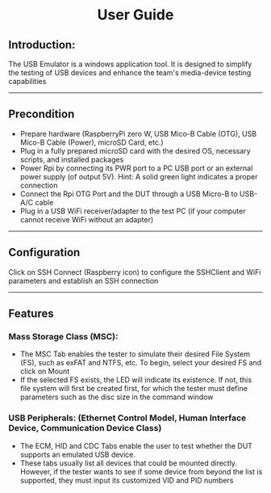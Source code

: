 ﻿<div style='text-align: center;'><h1>User Guide</h1></div>

## Introduction:
The USB Emulator is a windows application tool. 
It is designed to simplify the testing of USB devices and enhance the team's media-device testing capabilities

---
## Precondition
- Prepare hardware (RaspberryPi zero W, USB Mico-B Cable (OTG), USB Mico-B Cable (Power), microSD Card, etc.)
- Plug in a fully prepared microSD card with the desired OS, necessary scripts, and installed packages
- Power Rpi by connecting its PWR port to a PC USB port or an external power supply (of output 5V). Hint: A solid green light indicates a proper connection
- Connect the Rpi OTG Port and the DUT through a USB Micro-B to USB-A/C cable
- Plug in a USB WiFi receiver/adapter to the test PC (if your computer cannot receive WiFi without an adapter)

---
## Configuration
Click on SSH Connect (Raspberry icon) to configure the SSHClient and WiFi parameters and establish an SSH connection

---
## Features

### Mass Storage Class (MSC):
- The MSC Tab enables the tester to simulate their desired File System (FS), such as exFAT and NTFS, etc. To begin, select your desired FS and click on Mount
- If the selected FS exists, the LED will indicate its existence. If not, this file system will first be created first, 
for which the tester must define parameters such as the disc size in the command window

### USB Peripherals: (Ethernet Control Model, Human Interface Device, Communication Device Class)
- The ECM, HID and CDC Tabs enable the user to test whether the DUT supports an emulated USB device. 
- These tabs usually list all devices that could be mounted directly. However, if the tester wants to see if some device from beyond the list is supported, they must input its customized VID and PID numbers